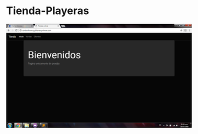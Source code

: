 # Tienda-Playeras
![Preview](https://raw.githubusercontent.com/carlosclowm/Tienda-Playeras/master/Extras/back1.PNG)
